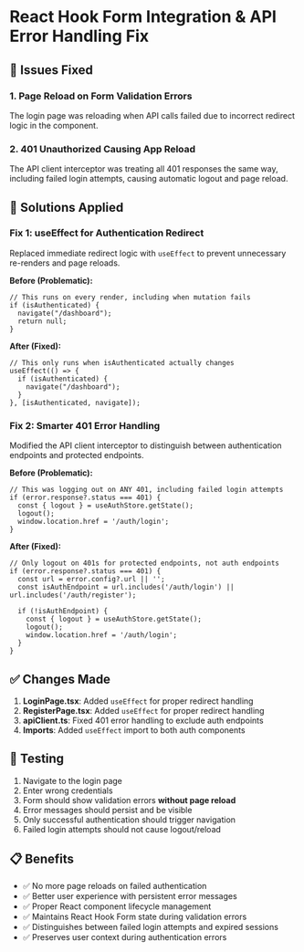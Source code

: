 # React Hook Form Integration & API Error Handling Fix

## 🐛 Issues Fixed

### 1. Page Reload on Form Validation Errors
The login page was reloading when API calls failed due to incorrect redirect logic in the component.

### 2. 401 Unauthorized Causing App Reload
The API client interceptor was treating all 401 responses the same way, including failed login attempts, causing automatic logout and page reload.

## 🔧 Solutions Applied

### Fix 1: useEffect for Authentication Redirect
Replaced immediate redirect logic with `useEffect` to prevent unnecessary re-renders and page reloads.

**Before (Problematic):**
```tsx
// This runs on every render, including when mutation fails
if (isAuthenticated) {
  navigate("/dashboard");
  return null;
}
```

**After (Fixed):**
```tsx
// This only runs when isAuthenticated actually changes
useEffect(() => {
  if (isAuthenticated) {
    navigate("/dashboard");
  }
}, [isAuthenticated, navigate]);
```

### Fix 2: Smarter 401 Error Handling
Modified the API client interceptor to distinguish between authentication endpoints and protected endpoints.

**Before (Problematic):**
```tsx
// This was logging out on ANY 401, including failed login attempts
if (error.response?.status === 401) {
  const { logout } = useAuthStore.getState();
  logout();
  window.location.href = '/auth/login';
}
```

**After (Fixed):**
```tsx
// Only logout on 401s for protected endpoints, not auth endpoints
if (error.response?.status === 401) {
  const url = error.config?.url || '';
  const isAuthEndpoint = url.includes('/auth/login') || url.includes('/auth/register');
  
  if (!isAuthEndpoint) {
    const { logout } = useAuthStore.getState();
    logout();
    window.location.href = '/auth/login';
  }
}
```

## ✅ Changes Made
1. **LoginPage.tsx**: Added `useEffect` for proper redirect handling
2. **RegisterPage.tsx**: Added `useEffect` for proper redirect handling  
3. **apiClient.ts**: Fixed 401 error handling to exclude auth endpoints
4. **Imports**: Added `useEffect` import to both auth components

## 🧪 Testing
1. Navigate to the login page
2. Enter wrong credentials
3. Form should show validation errors **without page reload**
4. Error messages should persist and be visible
5. Only successful authentication should trigger navigation
6. Failed login attempts should not cause logout/reload

## 📋 Benefits
- ✅ No more page reloads on failed authentication
- ✅ Better user experience with persistent error messages  
- ✅ Proper React component lifecycle management
- ✅ Maintains React Hook Form state during validation errors
- ✅ Distinguishes between failed login attempts and expired sessions
- ✅ Preserves user context during authentication errors
